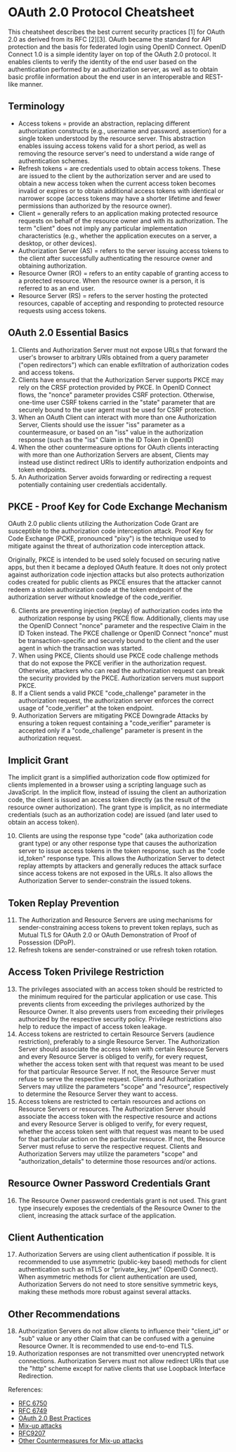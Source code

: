 # OAuth 2.0 Protocol Cheatsheet

This cheatsheet describes the best current security practices [1] for OAuth 2.0 as derived from its RFC [2][3]. OAuth became the standard for API protection and the basis for federated login using OpenID Connect. OpenID Connect 1.0 is a simple identity layer on top of the OAuth 2.0 protocol. It enables clients to verify the identity of the end user based on the authentication performed by an authorization server, as well as to obtain basic profile information about the end user in an interoperable and REST-like manner.

## Terminology

- Access tokens = provide an abstraction, replacing different authorization constructs (e.g., username and password, assertion) for a single token understood by the resource server. This abstraction enables issuing access tokens valid for a short period, as well as removing the resource server's need to understand a wide range of authentication schemes.
- Refresh tokens = are credentials used to obtain access tokens. These are issued to the client by the authorization server and are used to obtain a new access token when the current access token becomes invalid or expires or to obtain additional access tokens with identical or narrower scope (access tokens may have a shorter lifetime and fewer permissions than authorized by the resource owner).
- Client = generally refers to an application making protected resource requests on behalf of the resource owner and with its authorization. The term "client" does not imply any particular implementation characteristics (e.g., whether the application executes on a server, a desktop, or other devices).
- Authorization Server (AS) = refers to the server issuing access tokens to the client after successfully authenticating the resource owner and obtaining authorization.
- Resource Owner (RO) = refers to an entity capable of granting access to a protected resource. When the resource owner is a person, it is referred to as an end user.
- Resource Server (RS) = refers to the server hosting the protected resources, capable of accepting and responding to protected resource requests using access tokens.

## OAuth 2.0 Essential Basics

1. Clients and Authorization Server must not expose URLs that forward the user's browser to arbitrary URIs obtained from a query parameter ("open redirectors") which can enable exfiltration of authorization codes and access tokens.
2. Clients have ensured that the Authorization Server supports PKCE may rely on the CRSF protection provided by PKCE. In OpenID Connect flows, the "nonce" parameter provides CSRF protection. Otherwise, one-time user CSRF tokens carried in the "state" parameter that are securely bound to the user agent must be used for CSRF protection.
3. When an OAuth Client can interact with more than one Authorization Server, Clients should use the issuer "iss" parameter as a countermeasure, or based on an "iss" value in the authorization response (such as the "iss" Claim in the ID Token in OpenID)
4. When the other countermeasure options for OAuth clients interacting with more than one Authorization Servers are absent, Clients may instead use distinct redirect URIs to identify authorization endpoints and token endpoints.
5. An Authorization Server avoids forwarding or redirecting a request potentially containing user credentials accidentally.

## PKCE - Proof Key for Code Exchange Mechanism

OAuth 2.0 public clients utilizing the Authorization Code Grant are susceptible to the authorization code interception attack. Proof Key for Code Exchange (PCKE, pronounced "pixy") is the technique used to mitigate against the threat of authorization code interception attack.

Originally, PKCE is intended to be used solely focused on securing native apps, but then it became a deployed OAuth feature. It does not only protect against authorization code injection attacks but also protects authorization codes created for public clients as PKCE ensures that the attacker cannot redeem a stolen authorization code at the token endpoint of the authorization server without knowledge of the code_verifier.

6. Clients are preventing injection (replay) of authorization codes into the authorization response by using PKCE flow. Additionally, clients may use the OpenID Connect "nonce" parameter and the respective Claim in the ID Token instead. The PKCE challenge or OpenID Connect "nonce" must be transaction-specific and securely bound to the client and the user agent in which the transaction was started.
7. When using PKCE, Clients should use PKCE code challenge methods that do not expose the PKCE verifier in the authorization request. Otherwise, attackers who can read the authorization request can break the security provided by the PKCE. Authorization servers must support PKCE.
8. If a Client sends a valid PKCE "code_challenge" parameter in the authorization request, the authorization server enforces the correct usage of "code_verifier" at the token endpoint.
9. Authorization Servers are mitigating PKCE Downgrade Attacks by ensuring a token request containing a "code_verifier" parameter is accepted only if a "code_challenge" parameter is present in the authorization request.

## Implicit Grant

The implicit grant is a simplified authorization code flow optimized for clients implemented in a browser using a scripting language such as JavaScript. In the implicit flow, instead of issuing the client an authorization code, the client is issued an access token directly (as the result of the resource owner authorization). The grant type is implicit, as no intermediate credentials (such as an authorization code) are issued (and later used to obtain an access token).

10. Clients are using the response type "code" (aka authorization code grant type) or any other response type that causes the authorization server to issue access tokens in the token response, such as the "code id_token" response type. This allows the Authorization Server to detect replay attempts by attackers and generally reduces the attack surface since access tokens are not exposed in the URLs. It also allows the Authorization Server to sender-constrain the issued tokens.

## Token Replay Prevention

11. The Authorization and Resource Servers are using mechanisms for sender-constraining access tokens to prevent token replays, such as Mutual TLS for OAuth 2.0 or OAuth Demonstration of Proof of Possession (DPoP).
12. Refresh tokens are sender-constrained or use refresh token rotation.

## Access Token Privilege Restriction

13. The privileges associated with an access token should be restricted to the minimum required for the particular application or use case. This prevents clients from exceeding the privileges authorized by the Resource Owner. It also prevents users from exceeding their privileges authorized by the respective security policy. Privilege restrictions also help to reduce the impact of access token leakage.
14. Access tokens are restricted to certain Resource Servers (audience restriction), preferably to a single Resource Server. The Authorization Server should associate the access token with certain Resource Servers and every Resource Server is obliged to verify, for every request, whether the access token sent with that request was meant to be used for that particular Resource Server. If not, the Resource Server must refuse to serve the respective request. Clients and Authorization Servers may utilize the parameters "scope" and "resource", respectively to determine the Resource Server they want to access.
15. Access tokens are restricted to certain resources and actions on Resource Servers or resources. The Authorization Server should associate the access token with the respective resource and actions and every Resource Server is obliged to verify, for every request, whether the access token sent with that request was meant to be used for that particular action on the particular resource. If not, the Resource Server must refuse to serve the respective request. Clients and Authorization Servers may utilize the parameters "scope" and "authorization_details" to determine those resources and/or actions.

## Resource Owner Password Credentials Grant

16. The Resource Owner password credentials grant is not used. This grant type insecurely exposes the credentials of the Resource Owner to the client, increasing the attack surface of the application.

## Client Authentication

17. Authorization Servers are using client authentication if possible. It is recommended to use asymmetric (public-key based) methods for client authentication such as mTLS or "private_key_jwt" (OpenID Connect). When asymmetric methods for client authentication are used, Authorization Servers do not need to store sensitive symmetric keys, making these methods more robust against several attacks.

## Other Recommendations

18. Authorization Servers do not allow clients to influence their "client_id" or "sub" value or any other Claim that can be confused with a genuine Resource Owner. It is recommended to use end-to-end TLS.
19. Authorization responses are not transmitted over unencrypted network connections. Authorization Servers must not allow redirect URIs that use the "http" scheme except for native clients that use Loopback Interface Redirection.

References:

* [RFC 6750](https://www.rfc-editor.org/info/rfc6750)
* [RFC 6749](https://www.rfc-editor.org/info/rfc6749)
* [OAuth 2.0 Best Practices](https://datatracker.ietf.org/doc/html/draft-ietf-oauth-security-topics#name-best-practices)
* [Mix-up attacks](https://datatracker.ietf.org/doc/html/draft-ietf-oauth-security-topics-18#mix_up)
* [RFC9207](https://datatracker.ietf.org/doc/html/draft-ietf-oauth-security-topics-18#section-2.1-4)
* [Other Countermeasures for Mix-up attacks](https://datatracker.ietf.org/doc/html/draft-ietf-oauth-security-topics-18#section-2.1-6)
